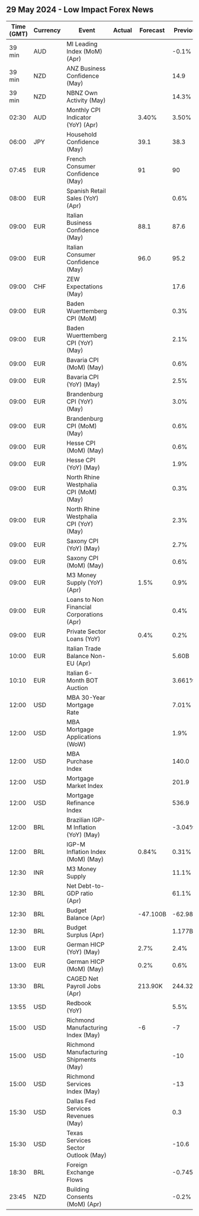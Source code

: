 ## 29 May 2024 - Low Impact Forex News

| Time (GMT) | Currency | Event | Actual | Forecast | Previous |
|------|----------|-------|--------|----------|----------|
| 39 min | AUD | MI Leading Index (MoM) (Apr) |  |  | -0.1% |
| 39 min | NZD | ANZ Business Confidence (May) |  |  | 14.9 |
| 39 min | NZD | NBNZ Own Activity (May) |  |  | 14.3% |
| 02:30 | AUD | Monthly CPI Indicator (YoY) (Apr) |  | 3.40% | 3.50% |
| 06:00 | JPY | Household Confidence (May) |  | 39.1 | 38.3 |
| 07:45 | EUR | French Consumer Confidence (May) |  | 91 | 90 |
| 08:00 | EUR | Spanish Retail Sales (YoY) (Apr) |  |  | 0.6% |
| 09:00 | EUR | Italian Business Confidence (May) |  | 88.1 | 87.6 |
| 09:00 | EUR | Italian Consumer Confidence (May) |  | 96.0 | 95.2 |
| 09:00 | CHF | ZEW Expectations (May) |  |  | 17.6 |
| 09:00 | EUR | Baden Wuerttemberg CPI (MoM) |  |  | 0.3% |
| 09:00 | EUR | Baden Wuerttemberg CPI (YoY) (May) |  |  | 2.1% |
| 09:00 | EUR | Bavaria CPI (MoM) (May) |  |  | 0.6% |
| 09:00 | EUR | Bavaria CPI (YoY) (May) |  |  | 2.5% |
| 09:00 | EUR | Brandenburg CPI (YoY) (May) |  |  | 3.0% |
| 09:00 | EUR | Brandenburg CPI (MoM) (May) |  |  | 0.6% |
| 09:00 | EUR | Hesse CPI (MoM) (May) |  |  | 0.6% |
| 09:00 | EUR | Hesse CPI (YoY) (May) |  |  | 1.9% |
| 09:00 | EUR | North Rhine Westphalia CPI (MoM) (May) |  |  | 0.3% |
| 09:00 | EUR | North Rhine Westphalia CPI (YoY) (May) |  |  | 2.3% |
| 09:00 | EUR | Saxony CPI (YoY) (May) |  |  | 2.7% |
| 09:00 | EUR | Saxony CPI (MoM) (May) |  |  | 0.6% |
| 09:00 | EUR | M3 Money Supply (YoY) (Apr) |  | 1.5% | 0.9% |
| 09:00 | EUR | Loans to Non Financial Corporations (Apr) |  |  | 0.4% |
| 09:00 | EUR | Private Sector Loans (YoY) |  | 0.4% | 0.2% |
| 10:00 | EUR | Italian Trade Balance Non-EU (Apr) |  |  | 5.60B |
| 10:10 | EUR | Italian 6-Month BOT Auction |  |  | 3.661% |
| 12:00 | USD | MBA 30-Year Mortgage Rate |  |  | 7.01% |
| 12:00 | USD | MBA Mortgage Applications (WoW) |  |  | 1.9% |
| 12:00 | USD | MBA Purchase Index |  |  | 140.0 |
| 12:00 | USD | Mortgage Market Index |  |  | 201.9 |
| 12:00 | USD | Mortgage Refinance Index |  |  | 536.9 |
| 12:00 | BRL | Brazilian IGP-M Inflation (YoY) (May) |  |  | -3.04% |
| 12:00 | BRL | IGP-M Inflation Index (MoM) (May) |  | 0.84% | 0.31% |
| 12:30 | INR | M3 Money Supply |  |  | 11.1% |
| 12:30 | BRL | Net Debt-to-GDP ratio (Apr) |  |  | 61.1% |
| 12:30 | BRL | Budget Balance (Apr) |  | -47.100B | -62.981B |
| 12:30 | BRL | Budget Surplus (Apr) |  |  | 1.177B |
| 13:00 | EUR | German HICP (YoY) (May) |  | 2.7% | 2.4% |
| 13:00 | EUR | German HICP (MoM) (May) |  | 0.2% | 0.6% |
| 13:30 | BRL | CAGED Net Payroll Jobs (Apr) |  | 213.90K | 244.32K |
| 13:55 | USD | Redbook (YoY) |  |  | 5.5% |
| 15:00 | USD | Richmond Manufacturing Index (May) |  | -6 | -7 |
| 15:00 | USD | Richmond Manufacturing Shipments (May) |  |  | -10 |
| 15:00 | USD | Richmond Services Index (May) |  |  | -13 |
| 15:30 | USD | Dallas Fed Services Revenues (May) |  |  | 0.3 |
| 15:30 | USD | Texas Services Sector Outlook (May) |  |  | -10.6 |
| 18:30 | BRL | Foreign Exchange Flows |  |  | -0.745B |
| 23:45 | NZD | Building Consents (MoM) (Apr) |  |  | -0.2% |
